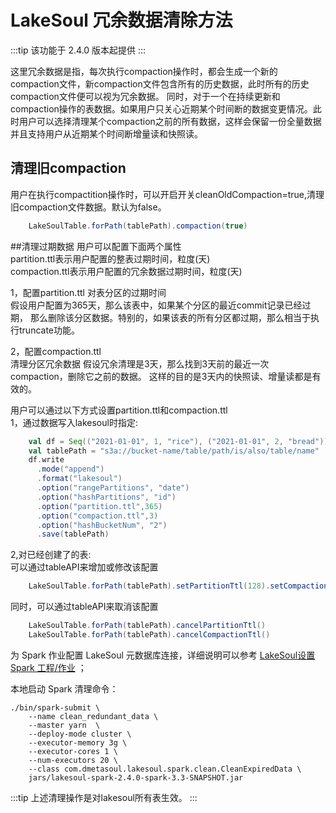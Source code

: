 # LakeSoul 冗余数据清除方法

:::tip
该功能于 2.4.0 版本起提供
:::

这里冗余数据是指，每次执行compaction操作时，都会生成一个新的compaction文件，新compaction文件包含所有的历史数据，此时所有的历史compaction文件便可以视为冗余数据。
同时，对于一个在持续更新和compaction操作的表数据。如果用户只关心近期某个时间断的数据变更情况。此时用户可以选择清理某个compaction之前的所有数据，这样会保留一份全量数据并且支持用户从近期某个时间断增量读和快照读。

## 清理旧compaction
用户在执行compactition操作时，可以开启开关cleanOldCompaction=true,清理旧compaction文件数据。默认为false。
```scala
    LakeSoulTable.forPath(tablePath).compaction(true)
```

##清理过期数据
用户可以配置下面两个属性   
partition.ttl表示用户配置的整表过期时间，粒度(天)  
compaction.ttl表示用户配置的冗余数据过期时间，粒度(天)  

1，配置partition.ttl
对表分区的过期时间  
假设用户配置为365天，那么该表中，如果某个分区的最近commit记录已经过期，
那么删除该分区数据。特别的，如果该表的所有分区都过期，那么相当于执行truncate功能。

2，配置compaction.ttl  
清理分区冗余数据
假设冗余清理是3天，那么找到3天前的最近一次compaction，删除它之前的数据。
这样的目的是3天内的快照读、增量读都是有效的。


用户可以通过以下方式设置partition.ttl和compaction.ttl  
1，通过数据写入lakesoul时指定:  

```scala
    val df = Seq(("2021-01-01", 1, "rice"), ("2021-01-01", 2, "bread")).toDF("date", "id", "name")
    val tablePath = "s3a://bucket-name/table/path/is/also/table/name"
    df.write
      .mode("append")
      .format("lakesoul")
      .option("rangePartitions", "date")
      .option("hashPartitions", "id")
      .option("partition.ttl",365)
      .option("compaction.ttl",3)
      .option("hashBucketNum", "2")
      .save(tablePath)
```  
2,对已经创建了的表:  
    可以通过tableAPI来增加或修改该配置
```scala
    LakeSoulTable.forPath(tablePath).setPartitionTtl(128).setCompactionTtl(10)
```

同时，可以通过tableAPI来取消该配置
```scala
    LakeSoulTable.forPath(tablePath).cancelPartitionTtl()
    LakeSoulTable.forPath(tablePath).cancelCompactionTtl()
```
为 Spark 作业配置 LakeSoul 元数据库连接，详细说明可以参考 [LakeSoul设置 Spark 工程/作业](../03-Usage%20Docs/02-setup-spark.md) ；


本地启动 Spark 清理命令：
```shell
./bin/spark-submit \
    --name clean_redundant_data \
    --master yarn  \
    --deploy-mode cluster \
    --executor-memory 3g \
    --executor-cores 1 \
    --num-executors 20 \
    --class com.dmetasoul.lakesoul.spark.clean.CleanExpiredData \
    jars/lakesoul-spark-2.4.0-spark-3.3-SNAPSHOT.jar 

```
:::tip
上述清理操作是对lakesoul所有表生效。
:::